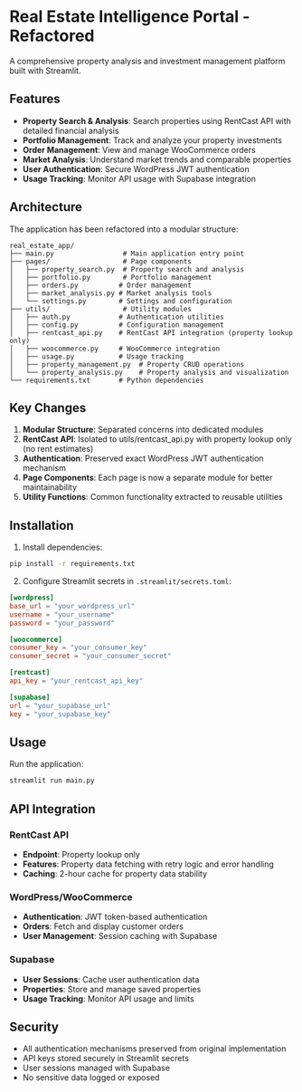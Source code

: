 # Real Estate Intelligence Portal - Refactored

A comprehensive property analysis and investment management platform built with Streamlit.

## Features

- **Property Search & Analysis**: Search properties using RentCast API with detailed financial analysis
- **Portfolio Management**: Track and analyze your property investments
- **Order Management**: View and manage WooCommerce orders
- **Market Analysis**: Understand market trends and comparable properties
- **User Authentication**: Secure WordPress JWT authentication
- **Usage Tracking**: Monitor API usage with Supabase integration

## Architecture

The application has been refactored into a modular structure:

```
real_estate_app/
├── main.py                 # Main application entry point
├── pages/                  # Page components
│   ├── property_search.py  # Property search and analysis
│   ├── portfolio.py        # Portfolio management
│   ├── orders.py          # Order management
│   ├── market_analysis.py # Market analysis tools
│   └── settings.py        # Settings and configuration
├── utils/                  # Utility modules
│   ├── auth.py            # Authentication utilities
│   ├── config.py          # Configuration management
│   ├── rentcast_api.py    # RentCast API integration (property lookup only)
│   ├── woocommerce.py     # WooCommerce integration
│   ├── usage.py           # Usage tracking
│   ├── property_management.py  # Property CRUD operations
│   └── property_analysis.py    # Property analysis and visualization
└── requirements.txt       # Python dependencies
```

## Key Changes

1. **Modular Structure**: Separated concerns into dedicated modules
2. **RentCast API**: Isolated to utils/rentcast_api.py with property lookup only (no rent estimates)
3. **Authentication**: Preserved exact WordPress JWT authentication mechanism
4. **Page Components**: Each page is now a separate module for better maintainability
5. **Utility Functions**: Common functionality extracted to reusable utilities

## Installation

1. Install dependencies:
```bash
pip install -r requirements.txt
```

2. Configure Streamlit secrets in `.streamlit/secrets.toml`:
```toml
[wordpress]
base_url = "your_wordpress_url"
username = "your_username"
password = "your_password"

[woocommerce]
consumer_key = "your_consumer_key"
consumer_secret = "your_consumer_secret"

[rentcast]
api_key = "your_rentcast_api_key"

[supabase]
url = "your_supabase_url"
key = "your_supabase_key"
```

## Usage

Run the application:
```bash
streamlit run main.py
```

## API Integration

### RentCast API
- **Endpoint**: Property lookup only
- **Features**: Property data fetching with retry logic and error handling
- **Caching**: 2-hour cache for property data stability

### WordPress/WooCommerce
- **Authentication**: JWT token-based authentication
- **Orders**: Fetch and display customer orders
- **User Management**: Session caching with Supabase

### Supabase
- **User Sessions**: Cache user authentication data
- **Properties**: Store and manage saved properties
- **Usage Tracking**: Monitor API usage and limits

## Security

- All authentication mechanisms preserved from original implementation
- API keys stored securely in Streamlit secrets
- User sessions managed with Supabase
- No sensitive data logged or exposed

